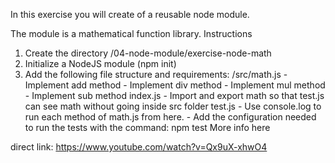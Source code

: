In this exercise you will create of a reusable node module.

The module is a mathematical function library.
Instructions

1. Create the directory /04-node-module/exercise-node-math
2. Initialize a NodeJS module (npm init)
3. Add the following file structure and requirements:
        /src/math.js
            - Implement add method
            - Implement div method
            - Implement mul method
            - Implement sub method
        index.js
            - Import and export math so that test.js can see math without going inside src folder
        test.js
            - Use console.log to run each method of math.js from here.
            - Add the configuration needed to run the tests with the command: npm test More info here

direct link: https://www.youtube.com/watch?v=Qx9uX-xhwO4 